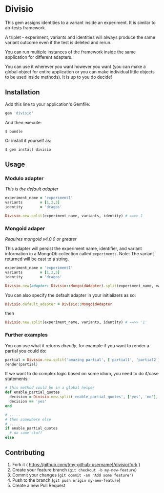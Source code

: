 # Divisio

This gem assigns identities to a variant inside an experiment. It is similar to ab-tests framework.

A triplet - experiment, variants and identities will always produce the same variant outcome even if the test is deleted and rerun.

You can run multiple instances of the framework inside the same application for different adapters.

You can use it wherever you want however you want (you can make a global object for entire application or you can make individual little objects to be used inside methods).
It is up to you do decide!

## Installation

Add this line to your application's Gemfile:

```ruby
gem 'divisio'
```

And then execute:

    $ bundle

Or install it yourself as:

    $ gem install divisio

## Usage

### Modulo adapter

_This is the default adapter_

```ruby
experiment_name = 'experiment1'
variants        = [1,2,3]
identity        = 'dragos'

Divisio.new.split(experiment_name, variants, identity) # ==>> 1
```

### Mongoid adaper

_Requires mongoid v4.0.0 or greater_

This adapter will persist the experiment name, identifier, and variant information in a MongoDb collection called `experiments`. Note: The variant returned will be cast to a string.

```ruby
experiment_name = 'experiment1'
variants        = [1,2,3]
identity        = 'dragos'

Divisio.new(adapter: Divisio::MongoidAdapter).split(experiment_name, variants, identity) # ==>> '1'
```

You can also specify the default adapter in your initializers as so:

```ruby
Divisio.default_adapter = Divisio::MongoidAdapter
```

then

```ruby
Divisio.new.split(experiment_name, variants, identity) # ==>> '1'
```

### Further examples

You can use what it returns *directly*, for example if you want to render a partial you could do:

```ruby
partial = Divisio.new.split('amazing partial', ['partial1', 'partial2'], identity)
render(partial)
```

If we want to do complex logic based on some idiom, you need to do if/case statements:

```ruby
# this method could be in a global helper
def enable_partial_quotes
  decision = Divisio.new.split('enable_partial_quotes', ['yes', 'no'], identity)
  decision == 'yes'
end

# .....
# then somewhere else
# .....
if enable_partial_quotes
  # do some stuff
else
```

## Contributing

1. Fork it ( https://github.com/[my-github-username]/divisio/fork )
2. Create your feature branch (`git checkout -b my-new-feature`)
3. Commit your changes (`git commit -am 'Add some feature'`)
4. Push to the branch (`git push origin my-new-feature`)
5. Create a new Pull Request
